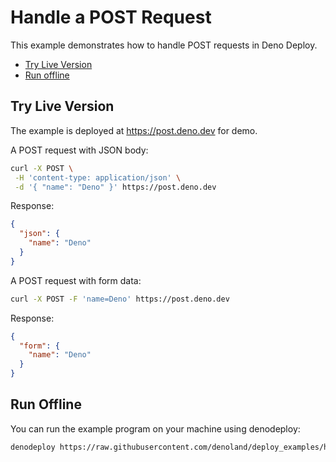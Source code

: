 # Handle a POST Request

This example demonstrates how to handle POST requests in Deno Deploy.

- [Try Live Version](#try-live-version)
- [Run offline](#run-offline)

## Try Live Version

The example is deployed at https://post.deno.dev for demo.

A POST request with JSON body:

```sh
curl -X POST \
 -H 'content-type: application/json' \
 -d '{ "name": "Deno" }' https://post.deno.dev
```

Response:

```json
{
  "json": {
    "name": "Deno"
  }
}
```

A POST request with form data:

```sh
curl -X POST -F 'name=Deno' https://post.deno.dev
```

Response:

```json
{
  "form": {
    "name": "Deno"
  }
}
```

## Run Offline

You can run the example program on your machine using denodeploy:

```sh
denodeploy https://raw.githubusercontent.com/denoland/deploy_examples/handle_post_request/mod.js
```
